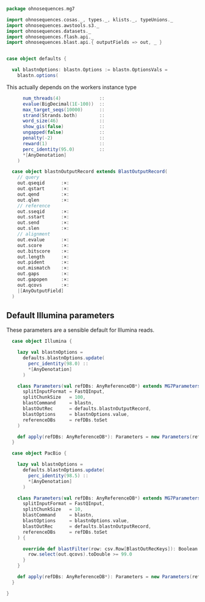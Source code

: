 
```scala
package ohnosequences.mg7

import ohnosequences.cosas._, types._, klists._, typeUnions._
import ohnosequences.awstools.s3._
import ohnosequences.datasets._
import ohnosequences.flash.api._
import ohnosequences.blast.api.{ outputFields => out, _ }


case object defaults {

  val blastnOptions: blastn.Options := blastn.OptionsVals =
    blastn.options(
```

This actually depends on the workers instance type

```scala
      num_threads(4)              ::
      evalue(BigDecimal(1E-100))  ::
      max_target_seqs(10000)      ::
      strand(Strands.both)        ::
      word_size(46)               ::
      show_gis(false)             ::
      ungapped(false)             ::
      penalty(-2)                 ::
      reward(1)                   ::
      perc_identity(95.0)         ::
      *[AnyDenotation]
    )

  case object blastnOutputRecord extends BlastOutputRecord(
    // query
    out.qseqid      :×:
    out.qstart      :×:
    out.qend        :×:
    out.qlen        :×:
    // reference
    out.sseqid      :×:
    out.sstart      :×:
    out.send        :×:
    out.slen        :×:
    // alignment
    out.evalue      :×:
    out.score       :×:
    out.bitscore    :×:
    out.length      :×:
    out.pident      :×:
    out.mismatch    :×:
    out.gaps        :×:
    out.gapopen     :×:
    out.qcovs       :×:
    |[AnyOutputField]
  )
```


## Default Illumina parameters

These parameters are a sensible default for Illumina reads.


```scala
  case object Illumina {

    lazy val blastnOptions =
      defaults.blastnOptions.update(
        perc_identity(98.0) ::
        *[AnyDenotation]
      )

    class Parameters(val refDBs: AnyReferenceDB*) extends MG7Parameters(
      splitInputFormat = FastQInput,
      splitChunkSize   = 100,
      blastCommand     = blastn,
      blastOutRec      = defaults.blastnOutputRecord,
      blastOptions     = blastnOptions.value,
      referenceDBs     = refDBs.toSet
    )

    def apply(refDBs: AnyReferenceDB*): Parameters = new Parameters(refDBs: _*)
  }

  case object PacBio {

    lazy val blastnOptions =
      defaults.blastnOptions.update(
        perc_identity(98.5) ::
        *[AnyDenotation]
      )

    class Parameters(val refDBs: AnyReferenceDB*) extends MG7Parameters(
      splitInputFormat = FastQInput,
      splitChunkSize   = 10,
      blastCommand     = blastn,
      blastOptions     = blastnOptions.value,
      blastOutRec      = defaults.blastnOutputRecord,
      referenceDBs     = refDBs.toSet
    ) {

      override def blastFilter(row: csv.Row[BlastOutRecKeys]): Boolean = {
        row.select(out.qcovs).toDouble >= 99.0
      }
    }

    def apply(refDBs: AnyReferenceDB*): Parameters = new Parameters(refDBs: _*)
  }

}

```




[main/scala/mg7/bundles.scala]: bundles.scala.md
[main/scala/mg7/configs.scala]: configs.scala.md
[main/scala/mg7/csv.scala]: csv.scala.md
[main/scala/mg7/data.scala]: data.scala.md
[main/scala/mg7/defaults.scala]: defaults.scala.md
[main/scala/mg7/loquats/1.flash.scala]: loquats/1.flash.scala.md
[main/scala/mg7/loquats/2.split.scala]: loquats/2.split.scala.md
[main/scala/mg7/loquats/3.blast.scala]: loquats/3.blast.scala.md
[main/scala/mg7/loquats/4.assign.scala]: loquats/4.assign.scala.md
[main/scala/mg7/loquats/5.merge.scala]: loquats/5.merge.scala.md
[main/scala/mg7/loquats/6.count.scala]: loquats/6.count.scala.md
[main/scala/mg7/package.scala]: package.scala.md
[main/scala/mg7/parameters.scala]: parameters.scala.md
[main/scala/mg7/pipeline.scala]: pipeline.scala.md
[main/scala/mg7/referenceDB.scala]: referenceDB.scala.md
[test/scala/mg7/counts.scala]: ../../../test/scala/mg7/counts.scala.md
[test/scala/mg7/fqnames.scala]: ../../../test/scala/mg7/fqnames.scala.md
[test/scala/mg7/mock/illumina.scala]: ../../../test/scala/mg7/mock/illumina.scala.md
[test/scala/mg7/mock/pacbio.scala]: ../../../test/scala/mg7/mock/pacbio.scala.md
[test/scala/mg7/PRJEB6592/PRJEB6592.scala]: ../../../test/scala/mg7/PRJEB6592/PRJEB6592.scala.md
[test/scala/mg7/referenceDBs.scala]: ../../../test/scala/mg7/referenceDBs.scala.md
[test/scala/mg7/taxonomy.scala]: ../../../test/scala/mg7/taxonomy.scala.md
[test/scala/mg7/testData.scala]: ../../../test/scala/mg7/testData.scala.md
[test/scala/mg7/testDefaults.scala]: ../../../test/scala/mg7/testDefaults.scala.md